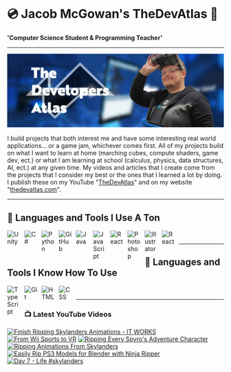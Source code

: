 # 💿 Jacob McGowan's TheDevAtlas 💽

**'Computer Science Student & Programming Teacher'**

---

!["Banner"](/photos/banner.png)

I build projects that both interest me and have some interesting real world applications... or a game jam, whichever comes first. All of my projects build on what I want to learn at home (marching cubes, compute shaders, game dev, ect.) or what I am learning at school (calculus, physics, data structures, AI, ect.) at any given time. My videos and articles that I create come from the projects that I consider my best or the ones that I learned a lot by doing. I publish these on my YouTube "[TheDevAtlas](https://www.youtube.com/@thedevatlas)" and on my website "[thedevatlas.com](https://www.thedevatlas.com/)".

---

## 💾 Languages and Tools I Use A Ton

<img align="left" alt="Unity" width="30px" style="padding-right:10px;" src="https://cdn.jsdelivr.net/gh/devicons/devicon@latest/icons/unity/unity-original.svg" />
<img align="left" alt="C#" width="30px" style="padding-right:10px;" src="https://cdn.jsdelivr.net/gh/devicons/devicon@latest/icons/csharp/csharp-original.svg" />
<img align="left" alt="Python" width="30px" style="padding-right:10px;" src="https://cdn.jsdelivr.net/gh/devicons/devicon@latest/icons/python/python-original.svg" />
<img align="left" alt="GitHub" width="30px" style="padding-right:10px;" src="https://cdn.jsdelivr.net/gh/devicons/devicon/icons/github/github-original.svg" />
<img align="left" alt="Java" width="30px" style="padding-right:10px;" src="https://cdn.jsdelivr.net/gh/devicons/devicon/icons/java/java-original.svg"/>
<img align="left" alt="JavaScript" width="30px" style="padding-right:10px;" src="https://cdn.jsdelivr.net/gh/devicons/devicon/icons/javascript/javascript-plain.svg" />
<img align="left" alt="React" width="30px" style="padding-right:10px;" src="https://cdn.jsdelivr.net/gh/devicons/devicon/icons/react/react-original.svg" />
<img align="left" alt="Photoshop" width="30px" style="padding-right:10px;" src="https://cdn.jsdelivr.net/gh/devicons/devicon@latest/icons/photoshop/photoshop-original.svg" />
<img align="left" alt="Illustrator" width="30px" style="padding-right:10px;" src="https://cdn.jsdelivr.net/gh/devicons/devicon@latest/icons/illustrator/illustrator-plain.svg" />
<img align="left" alt="React" width="30px" style="padding-right:10px;" src="https://cdn.jsdelivr.net/gh/devicons/devicon@latest/icons/premierepro/premierepro-original.svg" />

<br />

---

## 🧠 Languages and Tools I Know How To Use

<img align="left" alt="TypeScript" width="30px" style="padding-right:10px;" src="https://cdn.jsdelivr.net/gh/devicons/devicon/icons/typescript/typescript-plain.svg" />
<img align="left" alt="Git" width="30px" style="padding-right:10px;" src="https://cdn.jsdelivr.net/gh/devicons/devicon/icons/git/git-original.svg" />
<img align="left" alt="HTML" width="30px" style="padding-right:10px;" src="https://cdn.jsdelivr.net/gh/devicons/devicon/icons/html5/html5-plain.svg" />
<img align="left" alt="CSS" width="30px" style="padding-right:10px;" src="https://cdn.jsdelivr.net/gh/devicons/devicon/icons/css3/css3-plain.svg" />

<br />

---

### 📺 Latest YouTube Videos

<!-- BEGIN YOUTUBE-CARDS -->
[![Finish Ripping Skylanders Animations - IT WORKS](https://ytcards.demolab.com/?id=z1RrArL5yG8&title=Finish+Ripping+Skylanders+Animations+-+IT+WORKS&lang=en&timestamp=1724768418&background_color=%230d1117&title_color=%23ffffff&stats_color=%23dedede&max_title_lines=1&width=250&border_radius=5 "Finish Ripping Skylanders Animations - IT WORKS")](https://www.youtube.com/watch?v=z1RrArL5yG8)
[![From Wii Sports to VR](https://ytcards.demolab.com/?id=IauEAWm1dBU&title=From+Wii+Sports+to+VR&lang=en&timestamp=1724688016&background_color=%230d1117&title_color=%23ffffff&stats_color=%23dedede&max_title_lines=1&width=250&border_radius=5 "From Wii Sports to VR")](https://www.youtube.com/watch?v=IauEAWm1dBU)
[![Ripping Every Spyro's Adventure Character](https://ytcards.demolab.com/?id=hwkGvjwyy80&title=Ripping+Every+Spyro%27s+Adventure+Character&lang=en&timestamp=1724655563&background_color=%230d1117&title_color=%23ffffff&stats_color=%23dedede&max_title_lines=1&width=250&border_radius=5 "Ripping Every Spyro's Adventure Character")](https://www.youtube.com/watch?v=hwkGvjwyy80)
[![Ripping Animations From Skylanders](https://ytcards.demolab.com/?id=Nl8isYc4zcc&title=Ripping+Animations+From+Skylanders&lang=en&timestamp=1724650203&background_color=%230d1117&title_color=%23ffffff&stats_color=%23dedede&max_title_lines=1&width=250&border_radius=5 "Ripping Animations From Skylanders")](https://www.youtube.com/watch?v=Nl8isYc4zcc)
[![Easily Rip PS3 Models for Blender with Ninja Ripper](https://ytcards.demolab.com/?id=FAtw0X42pOw&title=Easily+Rip+PS3+Models+for+Blender+with+Ninja+Ripper&lang=en&timestamp=1724601617&background_color=%230d1117&title_color=%23ffffff&stats_color=%23dedede&max_title_lines=1&width=250&border_radius=5 "Easily Rip PS3 Models for Blender with Ninja Ripper")](https://www.youtube.com/watch?v=FAtw0X42pOw)
[![Day 7 - Life #skylanders](https://ytcards.demolab.com/?id=tKR-lFiahD8&title=Day+7+-+Life+%23skylanders&lang=en&timestamp=1724594354&background_color=%230d1117&title_color=%23ffffff&stats_color=%23dedede&max_title_lines=1&width=250&border_radius=5 "Day 7 - Life #skylanders")](https://www.youtube.com/watch?v=tKR-lFiahD8)
<!-- END YOUTUBE-CARDS -->
#
